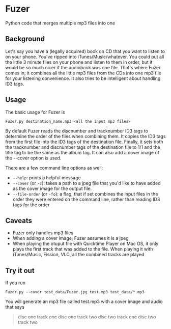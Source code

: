 # Fuzer
Python code that merges multiple mp3 files into one

## Background
Let's say you have a (legally acquired) book on CD that you want to listen to on your phone. You've ripped into iTunes/Music/whatever.
You could put all the little 3 minute files on your phone and listen to them in order, but it would be so much nicer if the audiobook 
was one file. That's where Fuzer comes in; it combines all the little mp3 files from the CDs into one mp3 file for your listening
convenience. It also tries to be intelligent about handling ID3 tags.

## Usage
The basic usage for Fuzer is 

`Fuzer.py destination_name.mp3 <all the input mp3 files>`

By default Fuzer reads the discnumber and tracknumber ID3 tags to determine the order of the files when combining them. It copies
the ID3 tags from the first file into the ID3 tags of the destination file. Finally, it sets both the tracknumber and discnumber tags of
the destination file to 1/1 and the title tag to be the same as the album tag. It can also add a cover image of the --cover option is used.

There are a few command line options as well:
- `--help`: prints a helpful message
- `--cover` (or `-c`): takes a path to a jpeg file that you'd like to have added as the cover image for the output file.
- `--file-order` (or `-fo`): a flag, that if set combines the input files in the order they were entered on the command line, rather than reading ID3 tags for the order

## Caveats
- Fuzer only handles mp3 files
- When adding a cover image, Fuzer assumes it is a jpeg
- When playing the otuput file with Quicktime Player on Mac OS, it only plays the first track that was added to the file. When playing it with iTunes/Music, Fission, VLC, all the combined tracks are played

## Try it out
If you run 

`Fuzer.py --cover test_data/Fuzer.jpg test.mp3 test_data/*.mp3` 

You will generate an mp3 file called test.mp3 with a cover image and audio that says
> disc one track one disc one track two disc two track one disc two track two
